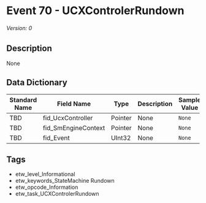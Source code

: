 # Event 70 - UCXControlerRundown
###### Version: 0

## Description
None

## Data Dictionary
|Standard Name|Field Name|Type|Description|Sample Value|
|---|---|---|---|---|
|TBD|fid_UcxController|Pointer|None|`None`|
|TBD|fid_SmEngineContext|Pointer|None|`None`|
|TBD|fid_Event|UInt32|None|`None`|

## Tags
* etw_level_Informational
* etw_keywords_StateMachine Rundown
* etw_opcode_Information
* etw_task_UCXControlerRundown